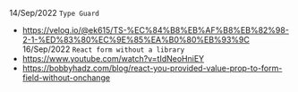 14/Sep/2022 `Type Guard` 
- https://velog.io/@ek615/TS-%EC%84%B8%EB%AF%B8%EB%82%98-2-1-%ED%83%80%EC%9E%85%EA%B0%80%EB%93%9C
16/Sep/2022 `React form without a library`
-  https://www.youtube.com/watch?v=tIdNeoHniEY
-  https://bobbyhadz.com/blog/react-you-provided-value-prop-to-form-field-without-onchange 
